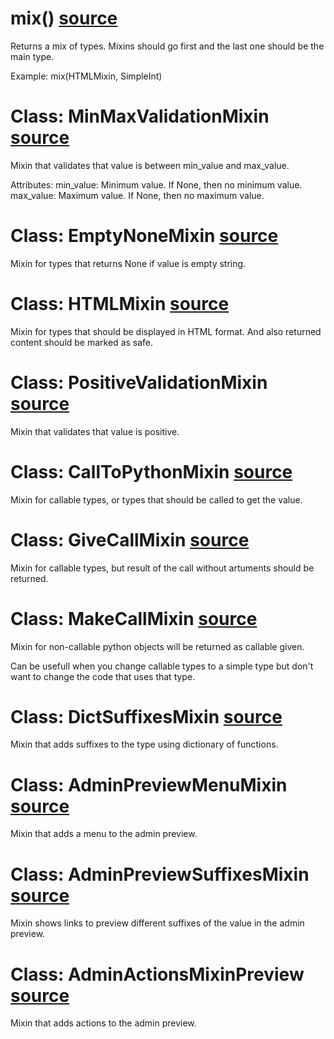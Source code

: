 

# mix() [source](https://github.com/occipital/django-content-settings/blob/master/content_settings/types/mixins.py#L14)

Returns a mix of types. Mixins should go first and the last one should be the main type.

Example:
mix(HTMLMixin, SimpleInt)

# Class: MinMaxValidationMixin [source](https://github.com/occipital/django-content-settings/blob/master/content_settings/types/mixins.py#L24)

Mixin that validates that value is between min_value and max_value.

Attributes:
min_value: Minimum value. If None, then no minimum value.
max_value: Maximum value. If None, then no maximum value.

# Class: EmptyNoneMixin [source](https://github.com/occipital/django-content-settings/blob/master/content_settings/types/mixins.py#L59)

Mixin for types that returns None if value is empty string.

# Class: HTMLMixin [source](https://github.com/occipital/django-content-settings/blob/master/content_settings/types/mixins.py#L72)

Mixin for types that should be displayed in HTML format.
And also returned content should be marked as safe.

# Class: PositiveValidationMixin [source](https://github.com/occipital/django-content-settings/blob/master/content_settings/types/mixins.py#L88)

Mixin that validates that value is positive.

# Class: CallToPythonMixin [source](https://github.com/occipital/django-content-settings/blob/master/content_settings/types/mixins.py#L96)

Mixin for callable types, or types that should be called to get the value.

# Class: GiveCallMixin [source](https://github.com/occipital/django-content-settings/blob/master/content_settings/types/mixins.py#L176)

Mixin for callable types, but result of the call without artuments should be returned.

# Class: MakeCallMixin [source](https://github.com/occipital/django-content-settings/blob/master/content_settings/types/mixins.py#L201)

Mixin for non-callable python objects will be returned as callable given.

Can be usefull when you change callable types to a simple type but don't want to change the code that uses that type.

# Class: DictSuffixesMixin [source](https://github.com/occipital/django-content-settings/blob/master/content_settings/types/mixins.py#L218)

Mixin that adds suffixes to the type using dictionary of functions.

# Class: AdminPreviewMenuMixin [source](https://github.com/occipital/django-content-settings/blob/master/content_settings/types/mixins.py#L231)

Mixin that adds a menu to the admin preview.

# Class: AdminPreviewSuffixesMixin [source](https://github.com/occipital/django-content-settings/blob/master/content_settings/types/mixins.py#L298)

Mixin shows links to preview different suffixes of the value in the admin preview.

# Class: AdminActionsMixinPreview [source](https://github.com/occipital/django-content-settings/blob/master/content_settings/types/mixins.py#L328)

Mixin that adds actions to the admin preview.